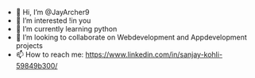 - 👋 Hi, I’m @JayArcher9
- 👀 I’m interested !in you
- 🌱 I’m currently learning python
- 💞️ I’m looking to collaborate on Webdevelopment and Appdevelopment projects
- 📫 How to reach me: https://www.linkedin.com/in/sanjay-kohli-59849b300/

<!---
JayArcher9/JayArcher9 is a ✨ special ✨ repository because its `README.md` (this file) appears on your GitHub profile.
You can click the Preview link to take a look at your changes.
--->
